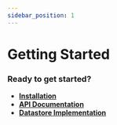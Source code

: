 ```yaml
---
sidebar_position: 1
---
```


# Getting Started

### Ready to get started?

- [**Installation**](/docs/Installation)
- [**API Documentation**](/api/InfiniteMath)
- [**Datastore Implementation**](/api/Datastore)
